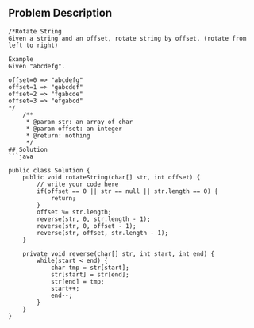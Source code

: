 ## Problem Description
```
/*Rotate String
Given a string and an offset, rotate string by offset. (rotate from left to right)

Example
Given "abcdefg".

offset=0 => "abcdefg"
offset=1 => "gabcdef"
offset=2 => "fgabcde"
offset=3 => "efgabcd"
*/
    /**
     * @param str: an array of char
     * @param offset: an integer
     * @return: nothing
     */
## Solution
```java

public class Solution {
    public void rotateString(char[] str, int offset) {
        // write your code here
        if(offset == 0 || str == null || str.length == 0) {
            return;
        }
        offset %= str.length;
        reverse(str, 0, str.length - 1);
        reverse(str, 0, offset - 1);
        reverse(str, offset, str.length - 1);
    }
    
    private void reverse(char[] str, int start, int end) {
        while(start < end) {
            char tmp = str[start];
            str[start] = str[end];
            str[end] = tmp;
            start++;
            end--;
        }
    }
}